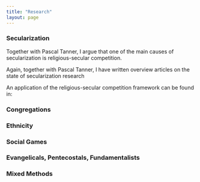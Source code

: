 ```yaml
---
title: "Research" 
layout: page
---
```


### Secularization
Together with Pascal Tanner, I argue that one of the main causes of secularization is religious-secular competition.


Again, together with Pascal Tanner, I have written overview articles on the state of secularization research

An application of the religious-secular competition framework can be found in:


### Congregations


### Ethnicity


### Social Games


### Evangelicals, Pentecostals, Fundamentalists


### Mixed Methods

